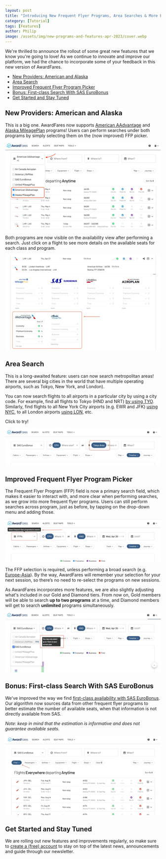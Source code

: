 ```yaml
---
layout: post
title: "Introducing New Frequent Flyer Programs, Area Searches & More Exciting Features"
category: [Tutorial]
tags: [Features]
author: Philip
image: /assets/img/new-programs-and-features-apr-2023/cover.webp
---
```


We're thrilled to announce the rollout of some great new features that we know you're going to love! As we continue to innovate and improve our platform, we had the chance to incorporate some of your feedback in this new version of AwardFares.

- [New Providers: American and Alaska](#new-providers-american-and-alaska)
- [Area Search](#area-search)
- [Improved Frequent Flyer Program Picker](#improved-frequent-flyer-program-picker)
- [Bonus: First-class Search With SAS EuroBonus](#bonus-first-class-search-with-sas-eurobonus)
- [Get Started and Stay Tuned](#get-started-and-stay-tuned)

## New Providers: American and Alaska

This is a big one. AwardFares now supports [American AAdvantage](https://awardfares.com/search?..;z:aadvantage) and [Alaska MileagePlan](https://awardfares.com/search?..;z:alaska) programs! Users can perform searches under both programs by simply selecting them on the (now improved) FFP picker.


<img src="/assets/img/new-programs-and-features-apr-2023/new-features-1a.webp" alt="American AAdvantage and Alaska MileagePlan now available on AwardFares." />


Both programs are now visible on the availability view after performing a search. Just click on a flight to see more details on the available seats for each class and program.


<img src="/assets/img/new-programs-and-features-apr-2023/new-features-1b.webp" alt="Search American AAdvantage and Alaska MileagePlan availability using AwardFares." />


## Area Search




This is a long-awaited feature: users can now search metropolitan areas! There are several big cities in the world that have multiple operating airports, such as Tokyo, New York, and London).

You can now search flights to all airports in a particular city by using a city code. For example, find all flights to Tokyo (HND and NRT) [by using TYO](https://awardfares.com/search?.area:TYO.). Similarly, find flights to all New York City airports (e.g. EWR and JFK) [using NYC](https://awardfares.com/search?.area:NYC.), to all London airports [using LON](https://awardfares.com/search?.area:LON.), etc.

Click to try!


<img src="/assets/img/new-programs-and-features-apr-2023/new-features-2.webp" alt="Search Metropolitan Areas using AwadrFares." />


## Improved Frequent Flyer Program Picker

The Frequent Flyer Program (FFP) field is now a primary search field, which makes it easier to interact with, and more clear when performing searches, as we grow into more frequent flyer programs. Users can still perform searches across program, just as before, by tapping on the drop-down menu and adding those.

 <img src="/assets/img/new-programs-and-features-apr-2023/new-features-3a.webp" alt="New frequent flyer program picker on AwardFares" />


The FFP selection is required, unless performing a broad search (e.g. [Europe-Asia](https://awardfares.com/search?zone:Europe.continent:AS.)). By the way, AwardFares will remember your selection for your next session, so there’s no need to re-select the programs on new sessions.


As AwardFares incorporates more features, we are also slightly adjusting what's included in our Gold and Diamond tiers. From now on, Gold members will be able to search **up to two programs** at a time, and Diamond members will get to search **unlimited** programs simultaneously.

<img src="/assets/img/new-programs-and-features-apr-2023/new-features-3b.webp" alt="Search limits on AwardFares Gold and Diamond (April 2023)." />



## Bonus: First-class Search With SAS EuroBonus

We've improved the way we find [first-class availability with SAS EuroBonus](https://awardfares.com/search?..;c:first;z:eurobonus). Our algorithm now sources data from other frequent flyer programs to better estimate the number of available seats, when that information is not directly available from SAS. 

*Note: keep in mind that the estimation is informative and does not guarantee available seats.*

<img src="/assets/img/new-programs-and-features-apr-2023/new-features-4.webp" alt="New First-class Search Using SAS EuroBonus Points." />


## Get Started and Stay Tuned

We are rolling out new features and improvements regularly, so make sure to [create a (free) account](https://awardfares.com/signup) to stay on top of the latest news, announcements and guide through our newsletter.
